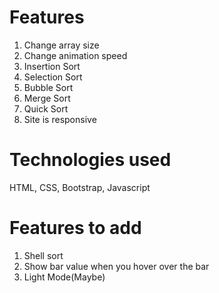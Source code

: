 # Features
1. Change array size
2. Change animation speed
3. Insertion Sort
4. Selection Sort
5. Bubble Sort
6. Merge Sort
7. Quick Sort
9. Site is responsive

# Technologies used
HTML, CSS, Bootstrap, Javascript


# Features to add
1. Shell sort
2. Show bar value when you hover over the bar
3. Light Mode(Maybe)


